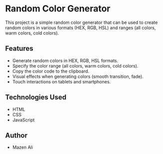 # Random Color Generator

This project is a simple random color generator that can be used to create random colors in various formats (HEX, RGB, HSL) and ranges (all colors, warm colors, cold colors).

## Features

* Generate random colors in HEX, RGB, HSL formats.
* Specify the color range (all colors, warm colors, cold colors).
* Copy the color code to the clipboard.
* Visual effects when generating colors (smooth transition, fade).
* Touch interactions on tablets and smartphones.

## Technologies Used

* HTML
* CSS
* JavaScript

## Author

* Mazen Ali
